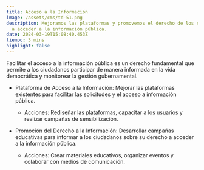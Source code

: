 ```yaml
---
title: Acceso a la Información
image: /assets/cms/td-51.png
description: Mejoramos las plataformas y promovemos el derecho de los ciudadanos
  a acceder a la información pública.
date: 2024-03-19T15:08:40.453Z
tiempo: 3 mins
highlight: false
---
```

Facilitar el acceso a la información pública es un derecho fundamental que permite a los
ciudadanos participar de manera informada en la vida democrática y monitorear la gestión
gubernamental.

* Plataforma de Acceso a la Información: Mejorar las plataformas existentes para
  facilitar las solicitudes y el acceso a información pública.


  * Acciones: Rediseñar las plataformas, capacitar a los usuarios y realizar
    campañas de sensibilización.
* Promoción del Derecho a la Información: Desarrollar campañas educativas para
  informar a los ciudadanos sobre su derecho a acceder a la información pública.

  * Acciones: Crear materiales educativos, organizar eventos y colaborar con
    medios de comunicación.
